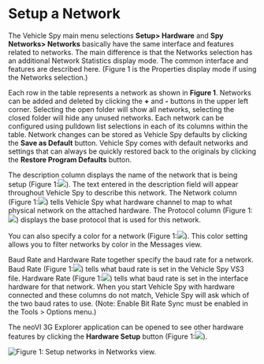 # Setup a Network

The Vehicle Spy main menu selections **Setup> Hardware** and **Spy Networks> Networks** basically have the same interface and features related to networks. The main difference is that the Networks selection has an additional Network Statistics display mode. The common interface and features are described here. (Figure 1 is the Properties display mode if using the Networks selection.)

Each row in the table represents a network as shown in **Figure 1**. Networks can be added and deleted by clicking the **+** and **-** buttons in the upper left corner. Selecting the open folder will show all networks, selecting the closed folder will hide any unused networks. Each network can be configured using pulldown list selections in each of its columns within the table. Network changes can be stored as Vehicle Spy defaults by clicking the **Save as Default** button. Vehicle Spy comes with default networks and settings that can always be quickly restored back to the originals by clicking the **Restore Program Defaults** button.

The description column displays the name of the network that is being setup (Figure 1:![](https://cdn.intrepidcs.net/support/VehicleSpy/assets/smOne.gif)). The text entered in the description field will appear throughout Vehicle Spy to describe this network. The Network column (Figure 1:![](https://cdn.intrepidcs.net/support/VehicleSpy/assets/smTwo.gif)) tells Vehicle Spy what hardware channel to map to what physical network on the attached hardware. The Protocol column (Figure 1:![](https://cdn.intrepidcs.net/support/VehicleSpy/assets/smThree.gif)) displays the base protocol that is used for this network.

You can also specify a color for a network (Figure 1:![](https://cdn.intrepidcs.net/support/VehicleSpy/assets/smFive.gif)). This color setting allows you to filter networks by color in the Messages view.

Baud Rate and Hardware Rate together specify the baud rate for a network. Baud Rate (Figure 1:![](https://cdn.intrepidcs.net/support/VehicleSpy/assets/smFour.gif)) tells what baud rate is set in the Vehicle Spy VS3 file. Hardware Rate (Figure 1:![](https://cdn.intrepidcs.net/support/VehicleSpy/assets/smSix.gif)) tells what baud rate is set in the interface hardware for that network. When you start Vehicle Spy with hardware connected and these columns do not match, Vehicle Spy will ask which of the two baud rates to use. (Note: Enable Bit Rate Sync must be enabled in the Tools > Options menu.)

The neoVI 3G Explorer application can be opened to see other hardware features by clicking the **Hardware Setup** button (Figure 1:![](https://cdn.intrepidcs.net/support/VehicleSpy/assets/smSeven.gif)).

![Figure 1: Setup networks in Networks view.
](../../../.gitbook/assets/spynetsetup.gif)
